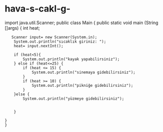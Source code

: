 # hava-s-cakl-g-
import java.util.Scanner;
public class Main {
    public static void main (String []args) {
       int heat;

       Scanner input= new Scanner(System.in);
        System.out.println("sıcaklık giriniz: ");
        heat= input.nextInt();

        if (heat<5){
            System.out.println("kayak yapabilirsiniz");
        } else if (heat<=25) {
            if (heat <= 15) {
                System.out.println("sinemaya gidebilirsiniz");
            }
            if (heat >= 10) {
                System.out.println("pikniğe gidebilirsiniz");
            }
        }else {
            System.out.println("yüzmeye gidebilirsiniz");
            

        }

    }
    }
